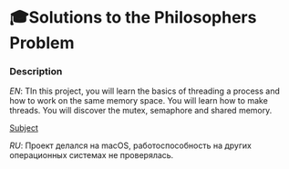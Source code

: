 # 🎓Solutions to the Philosophers Problem
### Description

*EN*: TIn this project, you will learn the basics of threading a process and how to work on the same memory space. You will learn how to make threads. You will discover the mutex, semaphore and shared memory.

[Subject](https://github.com/evgenkarlson/ALL_SCHOOL_42/blob/master/00_Projects__(%D0%9E%D1%81%D0%BD%D0%BE%D0%B2%D0%BD%D0%BE%D0%B5_%D0%9E%D0%B1%D1%83%D1%87%D0%B5%D0%BD%D0%B8%D0%B5)/01_Unix/06________philosophers/Philosophers_(new).pdf)

*RU*: Проект делался на macOS, работоспособность на других операционных системах не проверялась.

